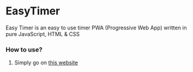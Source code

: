 # EasyTimer
Easy Timer is an easy to use timer PWA (Progressive Web App) written in pure JavaScript, HTML & CSS

### How to use?
1. Simply go on [this website](https://upbeat-rosalind-41a2f1.netlify.app/)

